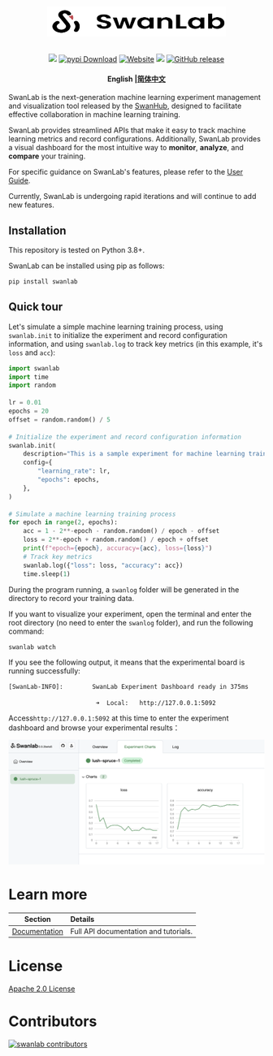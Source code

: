 <p align="center">
  <img alt="SwanLab Library" src="readme_files/swanlab-logo.svg" width="352" height="59">
  <br/>
  <br/>
</p>

<p align="center">
  <a href="https://pypi.python.org/pypi/swanlab"><img src="https://img.shields.io/pypi/v/swanlab" /></a>
  <a href="https://pepy.tech/project/swanlab"><img alt="pypi Download" src="https://static.pepy.tech/badge/swanlab/month"></a>
  <a href="https://geektechstudio.feishu.cn/wiki/space/7310593325374013444?ccm_open_type=lark_wiki_spaceLink&open_tab_from=wiki_home"><img alt="Website" src="https://img.shields.io/badge/website-online-blue"></a>
  <a href="https://github.com/SwanHubX/SwanLab/blob/main/LICENSE"><img src="https://img.shields.io/github/license/SwanHubX/SwanLab.svg"></a>
  <a href="https://github.com/SwanHubX/SwanLab/releases"><img alt="GitHub release" src="https://img.shields.io/github/release/SwanHubX/SwanLab.svg"></a>
</p>

<h4 align="center">
  <p>
    <b>English</b> |<a href="https://github.com/SwanHubX/SwanLab/blob/main/README_zh-hans.md">简体中文</a>
  </p>
</h4>

SwanLab is the next-generation machine learning experiment management and visualization tool released by the
[SwanHub](https://swanhub.co), designed to facilitate effective collaboration in machine learning training.

SwanLab provides streamlined APIs that make it easy to track machine learning metrics and record configurations.
Additionally, SwanLab provides a visual dashboard for the most intuitive way to **monitor**, **analyze**, and
**compare** your training.

For specific guidance on SwanLab's features, please refer to the
[User Guide](https://geektechstudio.feishu.cn/wiki/space/7310593325374013444?ccm_open_type=lark_wiki_spaceLink&open_tab_from=wiki_home).

Currently, SwanLab is undergoing rapid iterations and will continue to add new features.

## Installation

This repository is tested on Python 3.8+.

SwanLab can be installed using pip as follows:

```bash
pip install swanlab
```

## Quick tour

Let's simulate a simple machine learning training process, using `swanlab.init` to initialize the experiment and record
configuration information, and using `swanlab.log` to track key metrics (in this example, it's `loss` and `acc`):

```python
import swanlab
import time
import random

lr = 0.01
epochs = 20
offset = random.random() / 5

# Initialize the experiment and record configuration information
swanlab.init(
    description="This is a sample experiment for machine learning training.",
    config={
        "learning_rate": lr,
        "epochs": epochs,
    },
)

# Simulate a machine learning training process
for epoch in range(2, epochs):
    acc = 1 - 2**-epoch - random.random() / epoch - offset
    loss = 2**-epoch + random.random() / epoch + offset
    print(f"epoch={epoch}, accuracy={acc}, loss={loss}")
    # Track key metrics
    swanlab.log({"loss": loss, "accuracy": acc})
    time.sleep(1)
```

During the program running, a `swanlog` folder will be generated in the directory to record your training data.

If you want to visualize your experiment, open the terminal and enter the root directory (no need to enter the `swanlog`
folder), and run the following command:

```bash
swanlab watch
```

If you see the following output, it means that the experimental board is running successfully:

```console
[SwanLab-INFO]:        SwanLab Experiment Dashboard ready in 375ms

                        ➜  Local:   http://127.0.0.1:5092
```

Access`http://127.0.0.1:5092` at this time to enter the experiment dashboard and browse your experimental results：

<img alt="swanlab-dashboard-1" src="readme_files/swanlab-dashborad-1.png" width="800">

# Learn more

| Section                                                                                                                                    | Details                               |
| ------------------------------------------------------------------------------------------------------------------------------------------ | :------------------------------------ |
| [Documentation](https://geektechstudio.feishu.cn/wiki/space/7310593325374013444?ccm_open_type=lark_wiki_spaceLink&open_tab_from=wiki_home) | Full APl documentation and tutorials. |

# License

[Apache 2.0 License](https://github.com/SwanHubX/SwanLab/blob/main/LICENSE)

# Contributors

[![swanlab contributors](https://contrib.rocks/image?repo=swanhubx/swanlab&max=2000)](https://github.com/SwanHubX/SwanLab/graphs/contributors)
